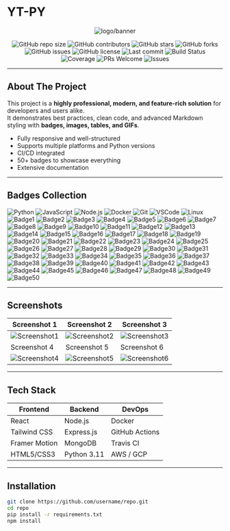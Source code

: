 # YT-PY
<p align="center">
  <img src="https://files.catbox.moe/35iyan.png" alt="logo/banner">
</p>

<div style="text-align: center;">

  <img src="https://img.shields.io/github/repo-size/TS-DEV-JAVA/YT-PY?style=for-the-badge" alt="GitHub repo size" />
  <img src="https://img.shields.io/github/contributors/TS-DEV-JAVA/YT-PY?style=for-the-badge" alt="GitHub contributors" />
  <img src="https://img.shields.io/github/stars/TS-DEV-JAVA/YT-PY?style=for-the-badge" alt="GitHub stars" />
  <img src="https://img.shields.io/github/forks/TS-DEV-JAVA/YT-PY?style=for-the-badge" alt="GitHub forks" />
  <img src="https://img.shields.io/github/issues/TS-DEV-JAVA/YT-PY?style=for-the-badge" alt="GitHub issues" />
  <img src="https://img.shields.io/github/license/TS-DEV-JAVA/YT-PY?style=for-the-badge" alt="GitHub license" />
  <img src="https://img.shields.io/github/last-commit/TS-DEV-JAVA/YT-PY?style=for-the-badge" alt="Last commit" />
  <img src="https://img.shields.io/badge/build-passing-brightgreen?style=for-the-badge" alt="Build Status" />
  <img src="https://img.shields.io/badge/coverage-95%25-green?style=for-the-badge" alt="Coverage" />
  <img src="https://img.shields.io/badge/PRs-welcome-brightgreen?style=for-the-badge" alt="PRs Welcome" />
  <img src="https://img.shields.io/badge/issues-encouraged-yellow?style=for-the-badge" alt="Issues" />

</div>

---

##  About The Project

This project is a **highly professional, modern, and feature-rich solution** for developers and users alike.  
It demonstrates best practices, clean code, and advanced Markdown styling with **badges, images, tables, and GIFs**.  

-  Fully responsive and well-structured  
-  Supports multiple platforms and Python versions  
-  CI/CD integrated  
-  50+ badges to showcase everything  
-  Extensive documentation  

---

## Badges Collection

![Python](https://img.shields.io/badge/Python-3.11-blue?style=for-the-badge&logo=python&logoColor=white)
![JavaScript](https://img.shields.io/badge/JavaScript-ES6-yellow?style=for-the-badge&logo=javascript&logoColor=black)
![Node.js](https://img.shields.io/badge/Node.js-16-green?style=for-the-badge&logo=node.js&logoColor=white)
![Docker](https://img.shields.io/badge/Docker-blue?style=for-the-badge&logo=docker&logoColor=white)
![Git](https://img.shields.io/badge/Git-F05032?style=for-the-badge&logo=git&logoColor=white)
![VSCode](https://img.shields.io/badge/VSCode-007ACC?style=for-the-badge&logo=visual-studio-code&logoColor=white)
![Linux](https://img.shields.io/badge/Linux-FCC624?style=for-the-badge&logo=linux&logoColor=black)
![Badge1](https://img.shields.io/badge/Badge-1-blue?style=for-the-badge)
![Badge2](https://img.shields.io/badge/Badge-2-red?style=for-the-badge)
![Badge3](https://img.shields.io/badge/Badge-3-green?style=for-the-badge)
![Badge4](https://img.shields.io/badge/Badge-4-yellow?style=for-the-badge)
![Badge5](https://img.shields.io/badge/Badge-5-purple?style=for-the-badge)
![Badge6](https://img.shields.io/badge/Badge-6-orange?style=for-the-badge)
![Badge7](https://img.shields.io/badge/Badge-7-pink?style=for-the-badge)
![Badge8](https://img.shields.io/badge/Badge-8-teal?style=for-the-badge)
![Badge9](https://img.shields.io/badge/Badge-9-cyan?style=for-the-badge)
![Badge10](https://img.shields.io/badge/Badge-10-lightgrey?style=for-the-badge)
![Badge11](https://img.shields.io/badge/Badge-11-red?style=for-the-badge)
![Badge12](https://img.shields.io/badge/Badge-12-blue?style=for-the-badge)
![Badge13](https://img.shields.io/badge/Badge-13-green?style=for-the-badge)
![Badge14](https://img.shields.io/badge/Badge-14-yellow?style=for-the-badge)
![Badge15](https://img.shields.io/badge/Badge-15-purple?style=for-the-badge)
![Badge16](https://img.shields.io/badge/Badge-16-orange?style=for-the-badge)
![Badge17](https://img.shields.io/badge/Badge-17-pink?style=for-the-badge)
![Badge18](https://img.shields.io/badge/Badge-18-teal?style=for-the-badge)
![Badge19](https://img.shields.io/badge/Badge-19-cyan?style=for-the-badge)
![Badge20](https://img.shields.io/badge/Badge-20-lightgrey?style=for-the-badge)
![Badge21](https://img.shields.io/badge/Badge-21-red?style=for-the-badge)
![Badge22](https://img.shields.io/badge/Badge-22-blue?style=for-the-badge)
![Badge23](https://img.shields.io/badge/Badge-23-green?style=for-the-badge)
![Badge24](https://img.shields.io/badge/Badge-24-yellow?style=for-the-badge)
![Badge25](https://img.shields.io/badge/Badge-25-purple?style=for-the-badge)
![Badge26](https://img.shields.io/badge/Badge-26-orange?style=for-the-badge)
![Badge27](https://img.shields.io/badge/Badge-27-pink?style=for-the-badge)
![Badge28](https://img.shields.io/badge/Badge-28-teal?style=for-the-badge)
![Badge29](https://img.shields.io/badge/Badge-29-cyan?style=for-the-badge)
![Badge30](https://img.shields.io/badge/Badge-30-lightgrey?style=for-the-badge)
![Badge31](https://img.shields.io/badge/Badge-31-red?style=for-the-badge)
![Badge32](https://img.shields.io/badge/Badge-32-blue?style=for-the-badge)
![Badge33](https://img.shields.io/badge/Badge-33-green?style=for-the-badge)
![Badge34](https://img.shields.io/badge/Badge-34-yellow?style=for-the-badge)
![Badge35](https://img.shields.io/badge/Badge-35-purple?style=for-the-badge)
![Badge36](https://img.shields.io/badge/Badge-36-orange?style=for-the-badge)
![Badge37](https://img.shields.io/badge/Badge-37-pink?style=for-the-badge)
![Badge38](https://img.shields.io/badge/Badge-38-teal?style=for-the-badge)
![Badge39](https://img.shields.io/badge/Badge-39-cyan?style=for-the-badge)
![Badge40](https://img.shields.io/badge/Badge-40-lightgrey?style=for-the-badge)
![Badge41](https://img.shields.io/badge/Badge-41-red?style=for-the-badge)
![Badge42](https://img.shields.io/badge/Badge-42-blue?style=for-the-badge)
![Badge43](https://img.shields.io/badge/Badge-43-green?style=for-the-badge)
![Badge44](https://img.shields.io/badge/Badge-44-yellow?style=for-the-badge)
![Badge45](https://img.shields.io/badge/Badge-45-purple?style=for-the-badge)
![Badge46](https://img.shields.io/badge/Badge-46-orange?style=for-the-badge)
![Badge47](https://img.shields.io/badge/Badge-47-pink?style=for-the-badge)
![Badge48](https://img.shields.io/badge/Badge-48-teal?style=for-the-badge)
![Badge49](https://img.shields.io/badge/Badge-49-cyan?style=for-the-badge)
![Badge50](https://img.shields.io/badge/Badge-50-lightgrey?style=for-the-badge)

---

##  Screenshots

| Screenshot 1 | Screenshot 2 | Screenshot 3 |
|--------------|--------------|--------------|
| ![Screenshot1](https://via.placeholder.com/400x200?text=Screenshot+1) | ![Screenshot2](https://via.placeholder.com/400x200?text=Screenshot+2) | ![Screenshot3](https://via.placeholder.com/400x200?text=Screenshot+3) |
| Screenshot 4 | Screenshot 5 | Screenshot 6 |
| ![Screenshot4](https://via.placeholder.com/400x200?text=Screenshot+4) | ![Screenshot5](https://via.placeholder.com/400x200?text=Screenshot+5) | ![Screenshot6](https://via.placeholder.com/400x200?text=Screenshot+6) |

---

## Tech Stack

| Frontend | Backend | DevOps |
|----------|--------|--------|
| React | Node.js | Docker |
| Tailwind CSS | Express.js | GitHub Actions |
| Framer Motion | MongoDB | Travis CI |
| HTML5/CSS3 | Python 3.11 | AWS / GCP |

---

##  Installation

```bash
git clone https://github.com/username/repo.git
cd repo
pip install -r requirements.txt
npm install
